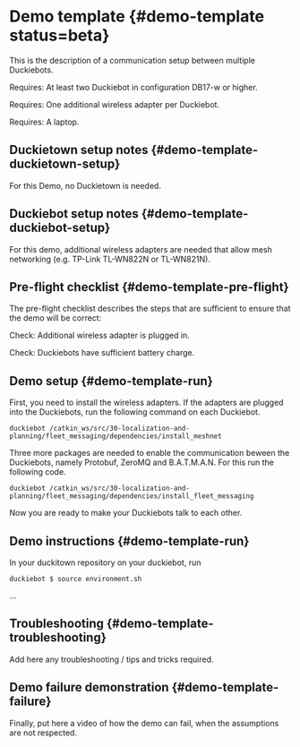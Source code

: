 # Demo template {#demo-template status=beta}

This is the description of a communication setup between multiple Duckiebots.

<div class='requirements' markdown="1">

Requires: At least two Duckiebot in configuration DB17-w or higher.

Requires: One additional wireless adapter per Duckiebot.

Requires: A laptop.

</div>


## Duckietown setup notes {#demo-template-duckietown-setup}

For this Demo, no Duckietown is needed.


## Duckiebot setup notes {#demo-template-duckiebot-setup}

For this demo, additional wireless adapters are needed that allow mesh networking (e.g. TP-Link TL-WN822N or TL-WN821N).


## Pre-flight checklist {#demo-template-pre-flight}

The pre-flight checklist describes the steps that are sufficient to
ensure that the demo will be correct:

Check: Additional wireless adapter is plugged in.

Check: Duckiebots have sufficient battery charge.

## Demo setup {#demo-template-run}

First, you need to install the wireless adapters. If the adapters are plugged into the Duckiebots, run the following command on each Duckiebot.

    duckiebot /catkin_ws/src/30-localization-and-planning/fleet_messaging/dependencies/install_meshnet


Three more packages are needed to enable the communication beween the Duckiebots, namely Protobuf, ZeroMQ and B.A.T.M.A.N. For this run the following code.

    duckiebot /catkin_ws/src/30-localization-and-planning/fleet_messaging/dependencies/install_fleet_messaging

Now you are ready to make your Duckiebots talk to each other.


## Demo instructions {#demo-template-run}

In your duckitown repository on your duckiebot, run

    duckiebot $ source environment.sh
    
... 

## Troubleshooting {#demo-template-troubleshooting}

Add here any troubleshooting / tips and tricks required.

## Demo failure demonstration {#demo-template-failure}

Finally, put here a video of how the demo can fail, when the assumptions are not respected.
